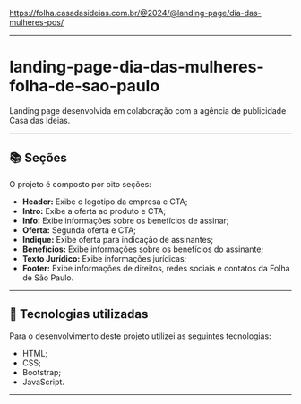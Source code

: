 <div align="center">
            <img align-"right" src="https://github.com/user-attachments/assets/7339c8fb-4685-4e1e-9dd5-ebd6665c5474" alt="" srcset="" widht:700>
</div>

<div align="center">
            <img align-"right" src="https://github.com/user-attachments/assets/358ce402-5687-4ffe-a550-e678ee956b6f" alt="" srcset="" widht:800>
</div>

<div align="center">
            <img align-"right" src="https://github.com/user-attachments/assets/1e5cc3c8-6b17-4d3a-9d35-c6fea8197f22" alt="" srcset="" widht:700>
</div>

<div align="center">
            <img align-"right" src="https://github.com/user-attachments/assets/209bf736-55ea-45ba-9ae7-f0163607d473" alt="" srcset="" widht:800>
</div>

<div align="center">
            <img align-"right" src="https://github.com/user-attachments/assets/80346995-6231-4f25-8c1c-e3fa5e89a287" alt="" srcset="" widht:800>
</div>


https://folha.casadasideias.com.br/@2024/@landing-page/dia-das-mulheres-pos/

---

# landing-page-dia-das-mulheres-folha-de-sao-paulo
Landing page desenvolvida em colaboração com a agência de publicidade Casa das Ideias.

---

## 📚 Seções

O projeto é composto por oito seções:

- **Header:** Exibe o logotipo da empresa e CTA;
- **Intro:** Exibe a oferta ao produto e CTA;
- **Info:** Exibe informações sobre os benefícios de assinar;
- **Oferta:** Segunda oferta e CTA;
- **Indique:** Exibe oferta para indicação de assinantes;
- **Benefícios:** Exibe informações sobre os benefícios do assinante;
- **Texto Jurídico:** Exibe informações jurídicas;
- **Footer:** Exibe informações de direitos, redes sociais e contatos da Folha de São Paulo.
  
---

## 💼 Tecnologias utilizadas

Para o desenvolvimento deste projeto utilizei as seguintes tecnologias:

- HTML;
- CSS;
- Bootstrap;
- JavaScript.

---
